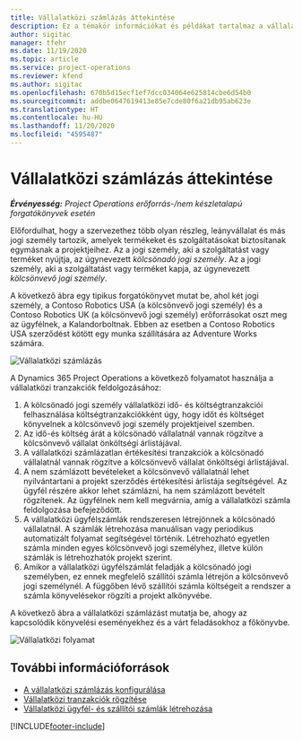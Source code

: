 ```yaml
---
title: Vállalatközi számlázás áttekintése
description: Ez a témakör információkat és példákat tartalmaz a vállalatközi számlázásról a projektekhez.
author: sigitac
manager: tfehr
ms.date: 11/19/2020
ms.topic: article
ms.service: project-operations
ms.reviewer: kfend
ms.author: sigitac
ms.openlocfilehash: 670b5d15ecf1ef7dcc034064e625814cbe6d54b0
ms.sourcegitcommit: addbe0647619413e85e7cde80f6a21db95ab623e
ms.translationtype: HT
ms.contentlocale: hu-HU
ms.lasthandoff: 11/20/2020
ms.locfileid: "4595487"
---
```

# <a name="intercompany-invoicing-overview"></a>Vállalatközi számlázás áttekintése

_**Érvényesség:** Project Operations erőforrás-/nem készletalapú forgatókönyvek esetén_

Előfordulhat, hogy a szervezethez több olyan részleg, leányvállalat és más jogi személy tartozik, amelyek termékeket és szolgáltatásokat biztosítanak egymásnak a projektjeihez. Az a jogi személy, aki a szolgáltatást vagy terméket nyújtja, az úgynevezett *kölcsönadó jogi személy*. Az a jogi személy, aki a szolgáltatást vagy terméket kapja, az úgynevezett *kölcsönvevő jogi személy*.

A következő ábra egy tipikus forgatókönyvet mutat be, ahol két jogi személy, a Contoso Robotics USA (a kölcsönvevő jogi személy) és a Contoso Robotics UK (a kölcsönvevő jogi személy) erőforrásokat oszt meg az ügyfélnek, a Kalandorboltnak. Ebben az esetben a Contoso Robotics USA szerződést kötött egy munka szállítására az Adventure Works számára.

![Vállalatközi számlázás](./media/IntercompanyScenario.png) 

A Dynamics 365 Project Operations a következő folyamatot használja a vállalatközi tranzakciók feldolgozásához:

1. A kölcsönadó jogi személy vállalatközi idő- és költségtranzakciói felhasználása költségtranzakciókként úgy, hogy időt és költséget könyvelnek a kölcsönvevő jogi személy projektjeivel szemben.
2. Az idő-és költség árát a kölcsönadó vállalatnál vannak rögzítve a kölcsönvevő vállalat önköltségi árlistájával.
3. A vállalatközi számlázatlan értékesítési tranzakciók a kölcsönadó vállalatnál vannak rögzítve a kölcsönvevő vállalat önköltségi árlistájával.
4. A nem számlázott bevételeket a kölcsönvevő vállalatnál lehet nyilvántartani a projekt szerződés értékesítési árlistája segítségével. Az ügyfél részére akkor lehet számlázni, ha nem számlázott bevételt rögzítenek. Az ügyfélnek nem kell megvárnia, amíg a vállalatközi számla feldolgozása befejeződött.
5. A vállalatközi ügyfélszámlák rendszeresen létrejönnek a kölcsönadó vállalatnál. A számlák létrehozása manuálisan vagy periodikus automatizált folyamat segítségével történik. Létrehozható egyetlen számla minden egyes kölcsönvevő jogi személyhez, illetve külön számlák is létrehozhatók projekt szerint.
6. Amikor a vállalatközi ügyfélszámlát feladják a kölcsönadó jogi személyben, ez ennek megfelelő szállítói számla létrejön a kölcsönvevő jogi személynél. A függőben lévő szállítói számla költségeit a rendszer a számla könyvelésekor rögzíti a projekt alkönyvébe.

A következő ábra a vállalatközi számlázást mutatja be, ahogy az kapcsolódik könyvelési eseményekhez és a várt feladásokhoz a főkönyvbe.

![Vállalatközi folyamat](./media/IntercompanyFlow.png)

## <a name="additional-resources"></a>További információforrások

- [A vállalatközi számlázás konfigurálása](configure-intercompany-invoicing.md)
- [Vállalatközi tranzakciók rögzítése](create-intercompany-transactions.md)
- [Vállalatközi ügyfél- és szállítói számlák létrehozása](create-intercompany-customer-vendor-invoices.md)


[!INCLUDE[footer-include](../includes/footer-banner.md)]